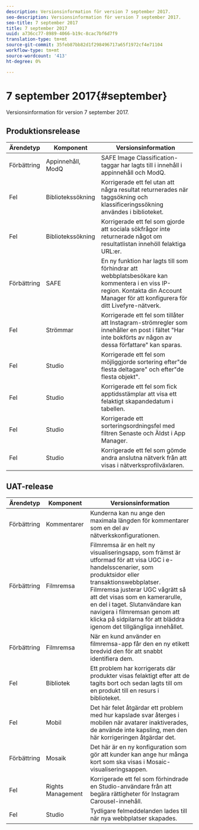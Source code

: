 ```yaml
---
description: Versionsinformation för version 7 september 2017.
seo-description: Versionsinformation för version 7 september 2017.
seo-title: 7 september 2017
title: 7 september 2017
uuid: a736cc77-8989-4066-b19c-8cac7bf6d7f9
translation-type: tm+mt
source-git-commit: 35feb87bb82d1f298496717a65f1972cf4e71104
workflow-type: tm+mt
source-wordcount: '413'
ht-degree: 0%

---
```



# 7 september 2017{#september}

Versionsinformation för version 7 september 2017.

## Produktionsrelease

| **Ärendetyp** | **Komponent** | **Versionsinformation** |
|---|---|---|
| Förbättring | Appinnehåll, ModQ | SAFE Image Classification-taggar har lagts till i innehåll i appinnehåll och ModQ. |
| Fel | Bibliotekssökning | Korrigerade ett fel utan att några resultat returnerades när taggsökning och klassificeringssökning användes i biblioteket. |
| Fel | Bibliotekssökning | Korrigerade ett fel som gjorde att sociala sökfrågor inte returnerade något om resultatlistan innehöll felaktiga URL:er. |
| Förbättring | SAFE | En ny funktion har lagts till som förhindrar att webbplatsbesökare kan kommentera i en viss IP-region. Kontakta din Account Manager för att konfigurera för ditt Livefyre-nätverk. |
| Fel | Strömmar | Korrigerade ett fel som tillåter att Instagram-strömregler som innehåller en post i fältet &quot;Har inte bokförts av någon av dessa författare&quot; kan sparas. |
| Fel | Studio | Korrigerade ett fel som möjliggjorde sortering efter&quot;de flesta deltagare&quot; och efter&quot;de flesta objekt&quot;. |
| Fel | Studio | Korrigerade ett fel som fick apptidsstämplar att visa ett felaktigt skapandedatum i tabellen. |
| Fel | Studio | Korrigerade ett sorteringsordningsfel med filtren Senaste och Äldst i App Manager. |
| Fel | Studio | Korrigerade ett fel som gömde andra anslutna nätverk från att visas i nätverksprofilväxlaren. |

## UAT-release

| **Ärendetyp** | **Komponent** | **Versionsinformation** |
|---|---|---|
| Förbättring | Kommentarer | Kunderna kan nu ange den maximala längden för kommentarer som en del av nätverkskonfigurationen. |
| Förbättring | Filmremsa | Filmremsa är en helt ny visualiseringsapp, som främst är utformad för att visa UGC i e-handelsscenarier, som produktsidor eller transaktionswebbplatser. Filmremsa justerar UGC vågrätt så att det visas som en kamerarulle, en del i taget. Slutanvändare kan navigera i filmremsan genom att klicka på sidpilarna för att bläddra igenom det tillgängliga innehållet. |
| Förbättring | Filmremsa | När en kund använder en filmremsa-app får den en ny etikett bredvid den för att snabbt identifiera dem. |
| Fel | Bibliotek | Ett problem har korrigerats där produkter visas felaktigt efter att de tagits bort och sedan lagts till om en produkt till en resurs i biblioteket. |
| Fel | Mobil | Det här felet åtgärdar ett problem med hur kapslade svar återges i mobilen när avatarer inaktiverades, de använde inte kapsling, men den här korrigeringen åtgärdar det. |
| Förbättring | Mosaik | Det här är en ny konfiguration som gör att kunder kan ange hur många kort som ska visas i Mosaic-visualiseringsappen. |
| Fel | Rights Management | Korrigerade ett fel som förhindrade en Studio-användare från att begära rättigheter för Instagram Carousel-innehåll. |
| Fel | Studio | Tydligare felmeddelanden lades till när nya webbplatser skapades. |

